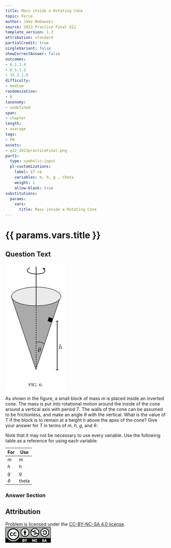 ```yaml
---
title: Mass inside a Rotating Cone
topic: Force
author: Jake Bobowski
source: 2013 Practice Final Q12
template_version: 1.3
attribution: standard
partialCredit: true
singleVariant: false
showCorrectAnswer: false
outcomes:
- 6.1.1.4
- 6.5.1.3
- 15.2.1.0
difficulty:
- medium
randomization:
- 0
taxonomy:
- undefined
span:
- chapter
length:
- average
tags:
- PW
assets:
- q12_2013practiceFinal.png
part1:
  type: symbolic-input
  pl-customizations:
    label: $T =$
    variables: m, h, g , theta
    weight: 1
    allow-blank: true
substitutions:
  params:
    vars:
      title: Mass inside a Rotating Cone
---
```

# {{ params.vars.title }}

## Question Text

<img src="q12_2013practiceFinal.png" alt="An inverted cone whose walls make an angle theta with the vertical axis. The vertical height measured from the pointed end is h." >

As shown in the figure, a small block of mass $m$ is placed inside an inverted cone. The mass is put into rotational motion around the inside of the cone around a vertical axis with period $T$. The walls of the cone can be assumed to be frictionless, and make an angle $\theta$ with the vertical. What is the value of $T$ if the block is to remain at a height $h$ above the apex of the cone? Give your answer for $T$ in terms of $m$, $h$, $g$, and $\theta$.

Note that it may not be necessary to use every variable. Use the following table as a reference for using each variable:

| For  | Use   |
|----------|-------|
| $m$  | m  |
| $h$  | h  |
| $g$      | g     |
| $\theta$ | theta |

### Answer Section

## Attribution

Problem is licensed under the [CC-BY-NC-SA 4.0 license](https://creativecommons.org/licenses/by-nc-sa/4.0/).<br> ![The Creative Commons 4.0 license requiring attribution-BY, non-commercial-NC, and share-alike-SA license.](https://raw.githubusercontent.com/firasm/bits/master/by-nc-sa.png)
